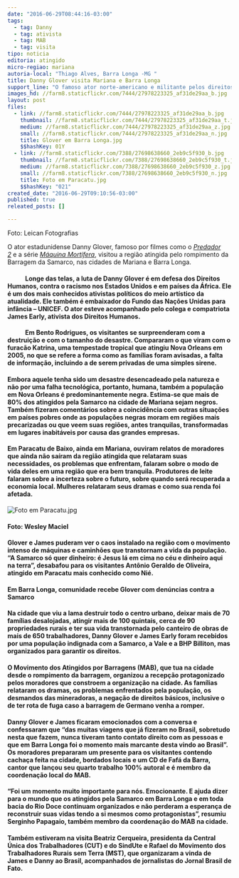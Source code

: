```yaml
---
date: "2016-06-29T08:44:16-03:00"
tags:
  - tag: Danny
  - tag: ativista
  - tag: MAB
  - tag: visita
tipo: noticia
editoria: atingido
micro-regiao: mariana
autoria-local: "Thiago Alves, Barra Longa -MG "
title: Danny Glover visita Mariana e Barra Longa                                                                                       para apoiar a luta dos atingidos pela Samarco
support_line: "O famoso ator norte-americano e militante pelos direitos humanos se emocionou com o drama dos atingidos, mas também com o esforço de organização"
images_hd: //farm8.staticflickr.com/7444/27978223325_af31de29aa_b.jpg
layout: post
files:
  - link: //farm8.staticflickr.com/7444/27978223325_af31de29aa_b.jpg
    thumbnail: //farm8.staticflickr.com/7444/27978223325_af31de29aa_t.jpg
    medium: //farm8.staticflickr.com/7444/27978223325_af31de29aa_z.jpg
    small: //farm8.staticflickr.com/7444/27978223325_af31de29aa_n.jpg
    title: Glover em Barra Longa.jpg
    $$hashKey: 01Y
  - link: //farm8.staticflickr.com/7388/27698638660_2eb9c5f930_b.jpg
    thumbnail: //farm8.staticflickr.com/7388/27698638660_2eb9c5f930_t.jpg
    medium: //farm8.staticflickr.com/7388/27698638660_2eb9c5f930_z.jpg
    small: //farm8.staticflickr.com/7388/27698638660_2eb9c5f930_n.jpg
    title: Foto em Paracatu.jpg
    $$hashKey: "021"
created_date: "2016-06-29T09:10:56-03:00"
published: true
releated_posts: []

---
```

<p>Foto: Leican Fotografias</p>

<p>O ator estadunidense Danny Glover, famoso por filmes como o&nbsp;<a href="https://pt.wikipedia.org/wiki/Predador_2" title="Predador 2"><em>Predador 2</em></a>&nbsp;e a s&eacute;rie&nbsp;<a href="https://pt.wikipedia.org/wiki/1987" title="1987"><em>M&aacute;quina Mort&iacute;fera</em></a>, visitou a regi&atilde;o atingida pelo rompimento da Barragem da Samarco, nas cidades de Mariana e Barra Longa.</p>

<h4>&nbsp;&nbsp;&nbsp;&nbsp;&nbsp;&nbsp;&nbsp;&nbsp;&nbsp;&nbsp;&nbsp; Longe das telas, a luta de Danny Glover &eacute; em defesa dos Direitos Humanos, contra o racismo nos Estados Unidos e em pa&iacute;ses da &Aacute;frica. Ele &eacute; um dos mais conhecidos ativistas pol&iacute;ticos do meio art&iacute;stico da atualidade. Ele tamb&eacute;m &eacute; embaixador do Fundo das Na&ccedil;&otilde;es Unidas para inf&acirc;ncia &ndash; UNICEF. O ator esteve acompanhado pelo colega e compatriota James Early, ativista dos Direitos Humanos.</h4>

<h4>&nbsp;&nbsp;&nbsp;&nbsp;&nbsp;&nbsp;&nbsp;&nbsp;&nbsp;&nbsp;&nbsp; Em Bento Rodrigues, os visitantes se surpreenderam com a destrui&ccedil;&atilde;o e com o tamanho do desastre. Compararam o que viram com o furac&atilde;o Katrina, uma tempestade tropical que atingiu Nova Orleans em 2005, no que se refere a forma como as fam&iacute;lias foram avisadas, a falta de informa&ccedil;&atilde;o, incluindo a de serem privadas de uma simples sirene.</h4>

<h4>Embora aquele tenha sido um desastre desencadeado pela natureza e n&atilde;o por uma falha tecnol&oacute;gica, portanto, humana, tamb&eacute;m a popula&ccedil;&atilde;o em Nova Orleans &eacute; predominantemente negra. Estima-se que mais de 80% dos atingidos pela Samarco na cidade de Mariana sejam negros. Tamb&eacute;m fizeram coment&aacute;rios sobre a coincid&ecirc;ncia com outras situa&ccedil;&otilde;es em pa&iacute;ses pobres onde as popula&ccedil;&otilde;es negras moram em regi&otilde;es mais precarizadas ou que veem suas regi&otilde;es, antes tranquilas, transformadas em lugares inabit&aacute;veis por causa das grandes empresas.</h4>

<h4>Em Paracatu de Baixo, ainda em Mariana, ouviram relatos de moradores que ainda n&atilde;o sa&iacute;ram da regi&atilde;o atingida que relataram suas necessidades, os problemas que enfrentam, falaram sobre o modo de vida deles em uma regi&atilde;o que era bem tranquila. Produtores de leite falaram sobre a incerteza sobre o futuro, sobre quando ser&aacute; recuperada a economia local. Mulheres relataram seus dramas e como sua renda foi afetada.</h4>

<p><img alt="Foto em Paracatu.jpg" src="//farm8.staticflickr.com/7388/27698638660_2eb9c5f930_b.jpg" /></p>

<h4>Foto: Wesley Maciel</h4>

<h4>Glover e James puderam ver o caos instalado na regi&atilde;o com o movimento intenso de m&aacute;quinas e caminh&otilde;es que transtornam a vida da popula&ccedil;&atilde;o. &ldquo;A Samarco s&oacute; quer dinheiro: &eacute; Jesus l&aacute; em cima no c&eacute;u e dinheiro aqui na terra&rdquo;, desabafou para os visitantes Ant&ocirc;nio Geraldo de Oliveira, atingido em Paracatu mais conhecido como Ni&eacute;.</h4>

<h4>Em Barra Longa, comunidade recebe Glover com den&uacute;ncias contra a Samarco</h4>

<h4>Na cidade que viu a lama destruir todo o centro urbano, deixar mais de 70 fam&iacute;lias desalojadas, atingir mais de 100 quintais, cerca de 90 propriedades rurais e ter sua vida transtornada pelo canteiro de obras de mais de 650 trabalhadores, Danny Glover e James Early foram recebidos por uma popula&ccedil;&atilde;o indignada com a Samarco, a Vale e a BHP Billiton, mas organizados para garantir os direitos.</h4>

<h4>O Movimento dos Atingidos por Barragens (MAB), que tua na cidade desde o rompimento da barragem, organizou a recep&ccedil;&atilde;o protagonizado pelos moradores que constroem a organiza&ccedil;&atilde;o na cidade. As fam&iacute;lias relataram os dramas, os problemas enfrentados pela popula&ccedil;&atilde;o, os desmandos das mineradoras, a nega&ccedil;&atilde;o de direitos b&aacute;sicos, inclusive o de ter rota de fuga caso a barragem de Germano venha a romper.</h4>

<h4>Danny Glover e James ficaram emocionados com a conversa e confessaram que &ldquo;das muitas viagens que j&aacute; fizeram no Brasil, sobretudo nesta que fazem, nunca tiveram tanto contato direito com as pessoas e que em Barra Longa foi o momento mais marcante desta vindo ao Brasil&rdquo;. Os moradores prepararam um presente para os visitantes contendo cacha&ccedil;a feita na cidade, bordados locais e um CD de Faf&aacute; da Barra, cantor que lan&ccedil;ou seu quarto trabalho 100% autoral e &eacute; membro da coordena&ccedil;&atilde;o local do MAB.</h4>

<h4>&ldquo;Foi um momento muito importante para n&oacute;s. Emocionante. E ajuda dizer para o mundo que os atingidos pela Samarco em Barra Longa e em toda bacia do Rio Doce continuam organizados e n&atilde;o perderam a esperan&ccedil;a de reconstruir suas vidas tendo a si mesmos como protagonistas&rdquo;, resumiu Serginho Papagaio, tamb&eacute;m membro da coordena&ccedil;&atilde;o do MAB na cidade.</h4>

<h4>Tamb&eacute;m estiveram na visita Beatriz Cerqueira, presidenta da Central &Uacute;nica dos Trabalhadores (CUT) e do SindUte e Rafael do Movimento dos Trabalhadores Rurais sem Terra (MST), que organizaram a vinda de James e Danny ao Brasil, acompanhados de jornalistas do Jornal Brasil de Fato.&nbsp;</h4>
